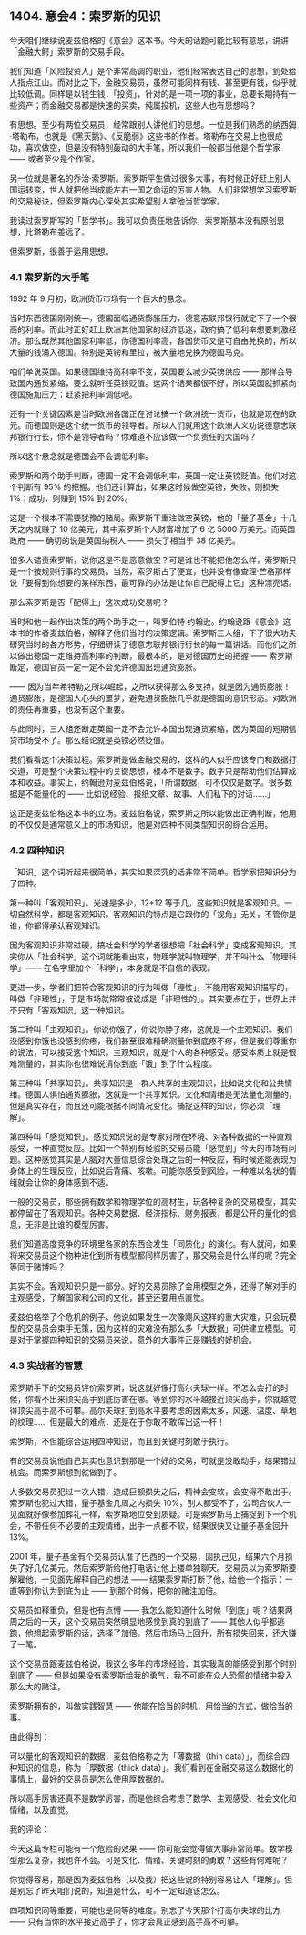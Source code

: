 ## 1404. 意会4：索罗斯的见识

今天咱们继续说麦兹伯格的《意会》这本书。今天的话题可能比较有意思，讲讲「金融大鳄」索罗斯的交易手段。

我们知道「风险投资人」是个非常高调的职业，他们经常表达自己的思想，到处给人指点江山。而对比之下，金融交易员，虽然可能同样有钱、甚至更有钱，似乎就比较低调。同样是以钱生钱，「投资」，针对的是一项一项的事业，总要长期持有一些资产；而金融交易都是快速的买卖，纯属投机，这些人也有思想吗？

有思想。至少有两位交易员，经常跟别人讲他们的思想。一位是我们熟悉的纳西姆·塔勒布，也就是《黑天鹅》、《反脆弱》这些书的作者。塔勒布在交易上也很成功，喜欢做空，但是没有特别轰动的大手笔，所以我们一般都当他是个哲学家 —— 或者至少是个作家。

另一位就是著名的乔治·索罗斯。索罗斯平生做过很多大事，有时候正好赶上别人国运转变，世人就把他当成能左右一国之命运的厉害人物。人们非常想学习索罗斯的交易秘诀，但索罗斯内心深处其实希望别人拿他当哲学家。

我读过索罗斯写的「哲学书」。我可以负责任地告诉你，索罗斯基本没有原创思想，比塔勒布差远了。

但索罗斯，很善于运用思想。

### 4.1 索罗斯的大手笔

1992 年 9 月初，欧洲货币市场有一个巨大的悬念。

当时东西德国刚刚统一，德国面临通货膨胀压力，德意志联邦银行就定下了一个很高的利率。而此时正好赶上欧洲其他国家的经济低迷，政府搞了低利率想要刺激经济。那么既然其他国家利率低，你德国利率高，各国货币又是可自由兑换的，所以大量的钱涌入德国。特别是英镑和里拉，被大量地兑换为德国马克。

咱们单说英国。如果德国维持高利率不变，英国要么减少英镑供应 —— 那样会导致国内通货紧缩，要么就听任英镑贬值。这两个结果都很不好，所以英国就抓紧向德国施加压力：赶紧把利率调低吧。

还有一个关键因素是当时欧洲各国正在讨论搞一个欧洲统一货币，也就是现在的欧元。而德国则是这个统一货币的领导者。所以人们就用这个欧洲大义劝说德意志联邦银行行长，你不是领导者吗？你难道不应该做一个负责任的大国吗？

所以这个悬念就是德国会不会调低利率。

索罗斯和两个助手判断，德国一定不会调低利率，英国一定让英镑贬值。他们对这个判断有 95% 的把握。他们还计算出，如果这时候做空英镑，失败，则损失 1%；成功，则赚到 15% 到 20%。

这是一个根本不需要犹豫的赌局。索罗斯下重注做空英镑，他的「量子基金」十几天之内就赚了 10 亿美元，其中索罗斯个人财富增加了 6 亿 5000 万美元。而英国政府 —— 确切的说是英国纳税人 —— 损失了相当于 38 亿美元。

很多人谴责索罗斯，说你这是不是恶意做空？可是谁也不能把他怎么样，索罗斯只是一个按规则行事的交易员。当然，索罗斯占了便宜，也并没有像查理·芒格那样说「要得到你想要的某样东西，最可靠的办法是让你自己配得上它」这种漂亮话。

那么索罗斯是否「配得上」这次成功交易呢？

当时和他一起作出决策的两个助手之一，叫罗伯特·约翰逊。约翰逊跟《意会》这本书的作者麦兹伯格，解释了他们当时的决策逻辑。索罗斯三人组，下了很大功夫研究当时的各方形势，仔细研读了德意志联邦银行行长的每一篇讲话。而他们之所以做出德国一定维持高利率的判断，最根本的，是对德国历史的把握 —— 索罗斯断定，德国官员一定一定不会允许德国出现通货膨胀。

—— 因为当年希特勒之所以崛起，之所以获得那么多支持，就是因为通货膨胀！通货膨胀，是德国人心头的噩梦，避免通货膨胀几乎就是德国的意识形态。对欧洲的责任再重要，也没有这个重要。

与此同时，三人组还断定英国一定不会允许本国出现通货紧缩，因为英国的短期信贷市场受不了。那么结论就是英镑必然贬值。

我们看看这个决策过程。索罗斯是做金融交易的，这样的人似乎应该专门和数据打交道，可是整个决策过程中的关键思想，根本不是数字。数字只是帮助他们估算成本和收益。事实上，约翰逊对麦兹伯格说，「所谓数据，可不仅仅是数字。很多数据是不能量化的 —— 比如说经验、报纸文章、故事、人们私下的对话……」

这正是麦兹伯格这本书的立场。麦兹伯格说，索罗斯之所以能做出正确判断，他用的不仅仅是通常意义上的市场知识，他是对四种不同类型知识的综合运用。

### 4.2 四种知识

「知识」这个词听起来很简单，其实如果深究的话非常不简单。哲学家把知识分为了四种。

第一种叫「客观知识」。光速是多少，12+12 等于几，这些知识就是客观知识。一切自然科学，都是客观知识。客观知识的特点是它跟你的「视角」无关，不管你是谁，你都得承认客观知识。

因为客观知识非常过硬，搞社会科学的学者很想把「社会科学」变成客观知识。其实你从「社会科学」这个词就能看出来，物理学就叫物理学，并不叫什么「物理科学」—— 在名字里加个「科学」，本身就是不自信的表现。

更进一步，学者们把符合客观知识的行为叫做「理性」，不能用客观知识描写的，叫做「非理性」，于是市场就常常被说成是「非理性的」。其实要点在于，世界上并不只有「客观知识」这一种知识。

第二种叫「主观知识」。你说你饿了，你说你脖子疼，这就是一个主观知识。我们没感到你饿也没感到你疼，我们甚至很难精确测量你到底疼不疼，但是我们尊重你的说法，可以接受这个知识。主观知识，就是个人的各种感受。感受本质上就是很难测量的，其实你也很难说清你到底「饿」到了什么程度。

第三种叫「共享知识」。共享知识是一群人共享的主观知识，比如说文化和公共情绪。德国人惧怕通货膨胀，这就是一个共享知识。文化和情绪是无法量化测量的，但是真实存在，而且还可能根据不同情况变化。捕捉这样的知识，你必须「理解」。

第四种叫「感觉知识」。感觉知识说的是专家对所在环境、对各种数据的一种直观感受，一种直觉反应。比如一个特别有经验的交易员能「感觉到」今天的市场有问题。这种感觉其实是人脑对大量信息综合处理之后的一种反应，有时候还能表现为身体上的生理反应，比如说后背痛、咳嗽。可能你感受到风险，一种难以名状的情绪就会让你的身体感到不适。

一般的交易员，那些拥有数学和物理学位的高材生，玩各种复杂的交易模型，其实都停留在了客观知识。各种交易数据、经济指标、财务报表，都是公开的量化的信息，无非是比谁的模型厉害。

我们知道高度竞争的环境里各家的东西会发生「同质化」的演化。有人就问，如果将来交易员这个物种进化到所有模型都同样厉害了，那交易会是什么样的呢？完全等同于赌博吗？

其实不会。客观知识只是一部分。好的交易员除了会用模型之外，还得了解对手的主观感受，了解国家和公司的文化，甚至还要用点直觉。

麦兹伯格举了个危机的例子。他说如果发生一次像飓风这样的重大灾难，只会玩模型的交易员会束手无策，因为这样的灾难没有那么多「大数据」可供建立模型。可是对于掌握四种知识的交易员来说，意外的大事件正是赚钱的好机会。

### 4.3 实战者的智慧

索罗斯手下的交易员评价索罗斯，说这就好像打高尔夫球一样。不怎么会打的时候，你看不出来顶尖高手到底厉害在哪。等到你的水平越接近顶尖高手，你就越觉得顶尖高手高不可攀。高尔夫球打到高水平要考虑的因素太多，风速、温度、草地的纹理…… 但是最大的难点，还是在于你敢不敢挥出这一杆！

索罗斯，不但能综合运用四种知识，而且到关键时刻敢于执行。

有的交易员说他自己其实也意识到那是一个好的交易，可就是没敢动手，结果错过机会。而索罗斯想到就做到了。

大多数交易员犯过一次大错，造成巨额损失之后，精神会变软，会变得不敢出手。索罗斯也犯过大错，量子基金几周之内损失 10%，别人都受不了，公司合伙人一见面就好像参加葬礼一样，索罗斯地位受到质疑。可是索罗斯马上捕捉到下一个机会，不带任何不必要的主观情绪，出手一点都不软，结果很快又让量子基金回升 13%。

2001 年，量子基金有个交易员认准了巴西的一个交易，固执己见，结果六个月损失了好几亿美元。然后索罗斯给他打电话让他上楼单独聊天。交易员以为索罗斯要解雇他，一见面先解释自己的想法 —— 结果索罗斯打断了他，给他一个指示：一直等到你认为到底为止 —— 到那个时候，把你的赌注加倍。

交易员如释重负，但是也有点懵 —— 我怎么能知道什么时候「到底」呢？结果两周之后的一天，这个交易员突然明显地感觉到真的到底了 —— 其他人似乎都逃跑，他想起索罗斯的话，选择了加倍。然后市场马上回升，所有损失回来，还大赚了一笔。

这个交易员跟麦兹伯格说，我这么多年的市场经验，其实我真的能感受到那个时刻到底了 —— 但是如果没有索罗斯给我的勇气，我不可能在众人恐慌的情绪中投入那么大的赌注。

索罗斯拥有的，叫做实践智慧 —— 他能在恰当的时机，用恰当的方式，做恰当的事。

由此得到：

可以量化的客观知识的数据，麦兹伯格称之为「薄数据（thin data）」，而综合四种知识的信息，称为「厚数据（thick data）」。我们看到在金融交易这么数据化的事情上，最好的交易员是怎么使用厚数据的。

所以高手厉害还真不是数学厉害，而是他综合考虑了数学、主观感受、社会文化和情绪，以及直觉。

我的评论：

今天这篇专栏可能有一个危险的效果 —— 你可能会觉得做大事非常简单。数学模型那么复杂，我也许不会。可是文化、情绪、关键时刻的勇敢？这些有何难呢？

你觉得容易，那是因为麦兹伯格（以及我）把这些说的特别容易让人「理解」。但是别忘了昨天咱们说的，知道是什么，可不一定知道该怎么。

四项知识同等重要，可能也是同等的难度。别忘了今天那个打高尔夫球的比方 —— 只有当你的水平接近高手了，你才会真正感到高手高不可攀。